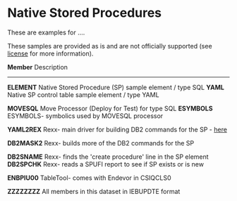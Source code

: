 #  Native Stored Procedures

These are examples for ....

These samples are provided as is and are not officially supported (see [license](https://github.com/BroadcomMFD/broadcom-product-scripts/blob/main/LICENSE
) for more information).



**Member**    Description
--------  ----------------------------------------------
**ELEMENT**   Native Stored Procedure (SP) sample element / type SQL
**YAML**      Native SP control table sample element / type YAML

**MOVESQL**   Move Processor (Deploy for Test) for type SQL
**ESYMBOLS**  ESYMBOLS- symbolics used by MOVESQL processor

**YAML2REX**  Rexx- main driver for building DB2 commands for the SP - [here](https://github.com/BroadcomMFD/broadcom-product-scripts/blob/main/endevor/Field-Developed-Programs/Processor-Tools-and-Processor-Snippets/YAML2REX.rex)

**DB2MASK2**  Rexx- builds more of the DB2 commands for the SP

**DB2SNAME**  Rexx- finds the 'create procedure' line in the SP element
**DB2SPCHK**  Rexx- reads a SPUFI report to see if SP exists or is new

**ENBPIU00**  TableTool- comes with Endevor in CSIQCLS0

**ZZZZZZZZ**  All members in this dataset in IEBUPDTE format
